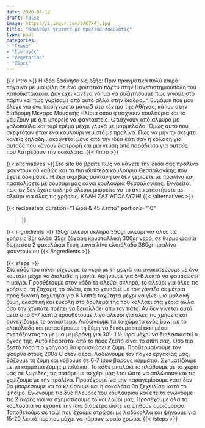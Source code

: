 ```yaml
---
date: 2020-04-12
draft: false
image: https://i.imgur.com/9AK7X4j.jpg
title: "Κουλούρι γεμιστό με πραλίνα σοκολάτας"
type: post
categories:
- "Γλυκά"
- "Συνταγές"
- "Vegetarian"
- "Ζύμες"
---
```


{{< intro >}}
Η ιδέα ξεκίνησε ως εξής: Πριν πραγματικά πολύ καιρό πήγαινα με μία φίλη σε ένα φοιτητικό πάρτυ στην Πανεπιστημιούπολη του Καποδιστριακού. Δεν έχει κανένα νόημα να συζητήσουμε πως γίναμε στο πάρτυ και πως γυρίσαμε από αυτό αλλά στην διαδρομή θυμάμαι που μου έλεγε για ένα πασίγνωστο μαγαζί στο κέντρο της Αθήνας, κάπου στην διαδρομή Μέγαρο Μουσικής -Ιλίσια όπου φτιάχνουν κουλούρια και τα γεμίζουν με ό,τι μπορείς να φανταστείς. Φτιάχνουν από αλμυρά με γαλοπούλα και τυρί κρέμα μέχρι γλυκά με μαρμελάδα. Όμως αυτό που σκεφτόταν ήταν ένα κουλούρι γεμιστό με πραλίνα. Πως να μην το σκεφτεί κανείς δηλαδή…ακούγεται μόνο από την ιδέα κάτι σαν η κόλαση για αυτούς που κάνουν διατροφή και μια γεύση από παράδεισο για αυτούς που λατρεύουν την σοκολάτα.
{{< /intro >}}

{{< alternatives >}}Στο site θα βρείτε πως να κάνετε την δικιά σας πραλίνα φουντουκιού καθώς και τα πιο ιδιαίτερα κουλούρια Θεσσαλονίκης που έχετε δοκιμάσει. Η ίδια ακριβώς συνταγή αν δεν γεμίσετε με πραλίνα και πασπαλίσετε με σουσάμι μας κάνει κουλούρια Θεσσαλονίκης. Εννοείται πως αν δεν έχετε σκληρό αλεύρι μπορείτε να το αντικαταστήσετε με αλεύρι για όλες τις χρήσεις. ΚΑΛΗ ΣΑΣ ΑΠΟΛΑΥΣΗ!
{{< /alternatives >}}

{{< recipestats 
    duration="1 ώρα & 45 λεπτά"
    portions="10"
>}}

{{< ingredients >}} 
150gr αλεύρι σκληρό
350gr αλεύρι για όλες τις χρήσεις
8gr αλάτι
35gr ζάχαρη κρυσταλλική
300gr νερό, σε θερμοκρασία δωματίου
2 φακελάκια ξερή μαγιά
λίγο ελαιόλαδο
360gr πραλίνα φουντουκιου
{{< /ingredients >}}

{{< steps >}}   
Στο κάδο του mixer ρίχνουμε το νερό με τη μαγιά και ανακατεύουμε με ένα κουτάλι μέχρι να διαλυθεί η μαγιά. Αφήνουμε για 5-6 λεπτά να φουσκώσει η μαγιά.
Προσθέτουμε στον κάδο το αλεύρι σκληρό, το αλεύρι για όλες τις χρήσεις, τη ζάχαρη, το αλάτι, και τα χτυπάμε με τον γάντζο σε μέτρια προς δυνατή ταχύτητα για 8 λεπτά ταχύτητα μέχρι να γίνει μια μαλακή ζύμη, ελαστική και εύκολη στο δούλεμα της που κολλάει στα χέρια αλλά όσο την χτυπάτε πρέπει να ξεκολλάει από τον πάτο. Αν δεν γίνεται αυτό μετά από 6-7 λεπτά προσθέτουμε λίγο αλεύρι για όλες τις χρήσεις και συνεχίζουμε το ανακάτεμα.
Λαδώνουμε τα τοιχώματα ενός bowl με το ελαιόλαδο και μεταφέρουμε τη ζύμη να ξεκουραστεί εκεί μέσα σκεπάζοντας το με μία μεμβράνη για 30’- 1 ½ ώρα μέχρι να διπλασιαστεί ο όγκος της. Αυτό εξαρτάται από το πόσο ζεστό είναι το σπίτι σας. Όσο πιο ζεστό τόσο πιο γρήγορα θα φουσκώσει η ζύμη.
Προθερμαίνουμε τον φούρνο στους 200ο C στον αέρα.
Λαδώνουμε τον πάγκο εργασίας μας, βάζουμε τη ζύμη και κόβουμε σε 6-7 ίσου βάρους κομμάτια.
Σχηματίζουμε με τα κομμάτια ζύμης μπαλάκια. Το κάθε μπαλάκι το πλάθουμε με τα χέρια μας σε λωρίδες, τις πατάμε με το χέρι μας έτσι ώστε να απλώσουν και τις γεμίζουμε με την πραλίνα. Προσέχουμε να μην παραγεμίσουμε γιατί δεν θα μπορέσουμε να τα κλείσουμε και η σοκολάτα θα ξεχειλίσει κατά το ψήσιμο. Ενώνουμε τις δύο πλευρές του κουλουριού και έπειτα ενώνουμε τις 2 άκρες για να σχηματίσουμε το κουλούρι μας. Προσέχουμε όλα τα κουλούρια να έχουνε την ίδια διάμετρο ώστε να ψηθούν ομοιόμορφα.
Τοποθετούμε σε ταψί που έχουμε στρώσει με λαδόκολλα και ψήνουμε για 15-20 λεπτά περίπου μέχρι να πάρουν ωραίο χρώμα.
{{< /steps >}}